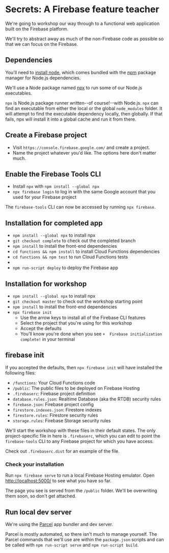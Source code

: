 # Secrets: A Firebase feature teacher

We're going to workshop our way through to a functional web application built on the Firebase platform.

We'll try to abstract away as much of the non-Firebase code as possible so that we can focus on the Firebase.

## Dependencies

You'll need to [install node](https://nodejs.org/en/download/), which comes bundled with the [npm](https://docs.npmjs.com/getting-started/what-is-npm) package manager for Node.js dependencies.

We'll use a Node package named [npx](https://github.com/zkat/npx) to run some of our Node.js executables.

`npx` is Node.js package runner written--of course!--with Node.js. `npx` can find an executable from either the local or the global `node_modules` folder. It will attempt to find the executable dependency locally, then globally. If that fails, npx will install it into a global cache and run it from there.

## Create a Firebase project

- Visit `https://console.firebase.google.com/` and create a project. 
- Name the project whatever you'd like. The options here don't matter much.

## Enable the Firebase Tools CLI

- Install `npx` with `npm install --global npx`
- `npx firebase login` to log in with the same Google account that you used for your Firebase project

The `firebase-tools` CLI can now be accessed by running `npx firebase`.

## Installation for completed app

- `npm install --global npx` to install npx
- `git checkout complete` to check out the completed branch
- `npm install` to install the front-end dependencies
- `cd functions && npm install` to install Cloud Functions dependencies
- `cd functions && npm test` to run Cloud Functions tests
- 
- `npm run-script deploy` to deploy the Firebase app

## Installation for workshop

- `npm install --global npx` to install npx
- `git checkout master` to check out the workshop starting point
- `npm install` to install the front-end dependencies
- `npx firebase init`
  - Use the arrow keys to install all of the Firebase CLI features
  - Select the project that you're using for this workshop
  - Accept the defaults
  - You'll know you're done when you see `+  Firebase initialization complete!` in your terminal

## firebase init

If you accepted the defaults, then `npx firebase init` will have installed the following files:

- `/functions`: Your Cloud Functions code
- `/public`: The public files to be deployed on Firebase Hosting
- `.firebaserc`: Firebase project definition
- `database.rules.json`: Realtime Database (aka the RTDB) security rules
- `firebase.json`: Firebase project config
- `firestore.indexes.json`: Firestore indexes
- `firestore.rules`: Firestore security rules
- `storage.rules`: Firebase Storage security rules

We'll start the workshop with these files in their default states. The only project-specific file in here is `.firebaserc`, which you can edit to point the `firebase-tools` CLI to any Firebase project for which you have access.

Check out `.firebaserc.dist` for an example of the file.

### Check your installation

Run `npx firebase serve` to run a local Firebase Hosting emulator. Open [http://localhost:5000/](http://localhost:5000/) to see what you have so far.

The page you see is served from the `/public` folder. We'll be overwriting them soon, so don't get attached.

## Run local dev server

We're using the [Parcel](https://parceljs.org/getting_started.html) app bundler and dev server.

Parcel is mostly automated, so there isn't much to manage yourself. The Parcel commands that we'll use are within the `package.json` scripts and can be called with `npm run-script serve` and `npm run-script build`. 

